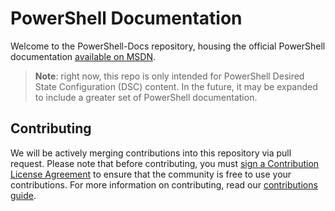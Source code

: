 # PowerShell Documentation

Welcome to the PowerShell-Docs repository, housing the official PowerShell documentation [available on MSDN](https://msdn.microsoft.com/powershell/dsc/overview). 

> **Note**: right now, this repo is only intended for PowerShell Desired State Configuration (DSC) content. 
In the future, it may be expanded to include a greater set of PowerShell documentation. 

## Contributing

We will be actively merging contributions into this repository via pull request. 
Please note that before contributing, you must [sign a Contribution License Agreement](https://cla.microsoft.com/) to ensure that the community is free to use your contributions.
For more information on contributing, read our [contributions guide](CONTRIBUTING.md).

